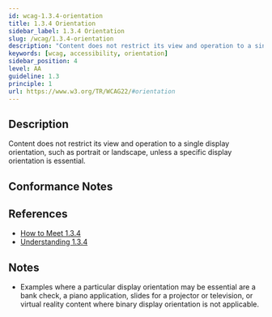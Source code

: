 ```yaml
---
id: wcag-1.3.4-orientation
title: 1.3.4 Orientation
sidebar_label: 1.3.4 Orientation
slug: /wcag/1.3.4-orientation
description: "Content does not restrict its view and operation to a single display orientation, such as portrait or landscape, unless a specific display orientation is essential."
keywords: [wcag, accessibility, orientation]
sidebar_position: 4
level: AA
guideline: 1.3
principle: 1
url: https://www.w3.org/TR/WCAG22/#orientation
---
```


## Description

Content does not restrict its view and operation to a single display orientation, such as portrait or landscape, unless a specific display orientation is essential.

## Conformance Notes

<Project name="ads">
</Project>

<Project name="scix">
  <Support/>
</Project>

## References

- [How to Meet 1.3.4](https://www.w3.org/WAI/WCAG22/quickref/#orientation)
- [Understanding 1.3.4](https://www.w3.org/WAI/WCAG22/Understanding/orientation.html)

## Notes

- Examples where a particular display orientation may be essential are a bank check, a piano application, slides for a projector or television, or virtual reality content where binary display orientation is not applicable.

